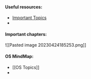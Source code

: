 #### Useful resources:
* [Important Topics](https://whimsical.com/operating-system-cheatsheet-by-love-babbar-S9tuWBCSQfzoBRF5EDNinQ)
* 

#### Important chapters:

![[Pasted image 20230424185253.png]]



#### OS MindMap:
* [[OS Topics]]
* 